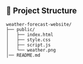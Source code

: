 ## 📂 Project Structure
```
weather-forecast-website/
├── public/
│   ├── index.html        
│   ├── style.css          
│   ├── script.js          
│   └── weather.png       
│── README.md
```
